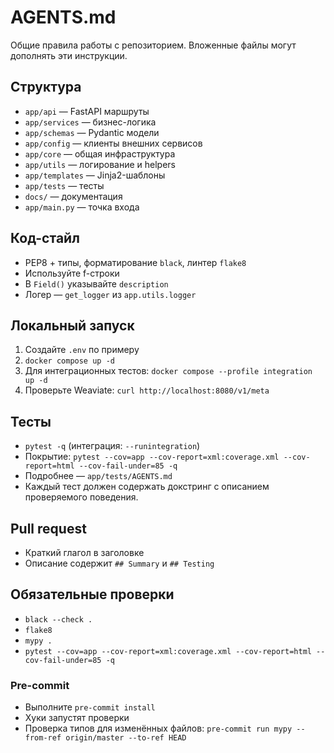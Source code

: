 # AGENTS.md

Общие правила работы с репозиторием. Вложенные файлы могут дополнять эти инструкции.

## Структура
- `app/api` — FastAPI маршруты
- `app/services` — бизнес-логика
- `app/schemas` — Pydantic модели
- `app/config` — клиенты внешних сервисов
- `app/core` — общая инфраструктура
- `app/utils` — логирование и helpers
- `app/templates` — Jinja2-шаблоны
- `app/tests` — тесты
- `docs/` — документация
- `app/main.py` — точка входа

## Код-стайл
- PEP8 + типы, форматирование `black`, линтер `flake8`
- Используйте f-строки
- В `Field()` указывайте `description`
- Логер — `get_logger` из `app.utils.logger`

## Локальный запуск
1. Создайте `.env` по примеру
2. `docker compose up -d`
3. Для интеграционных тестов: `docker compose --profile integration up -d`
4. Проверьте Weaviate: `curl http://localhost:8080/v1/meta`

## Тесты
- `pytest -q` (интеграция: `--runintegration`)
- Покрытие: `pytest --cov=app --cov-report=xml:coverage.xml --cov-report=html --cov-fail-under=85 -q`
- Подробнее — `app/tests/AGENTS.md`
- Каждый тест должен содержать докстринг с описанием проверяемого поведения.

## Pull request
- Краткий глагол в заголовке
- Описание содержит `## Summary` и `## Testing`

## Обязательные проверки
- `black --check .`
- `flake8`
- `mypy .`
- `pytest --cov=app --cov-report=xml:coverage.xml --cov-report=html --cov-fail-under=85 -q`

### Pre-commit
- Выполните `pre-commit install`
- Хуки запустят проверки
- Проверка типов для изменённых файлов: `pre-commit run mypy --from-ref origin/master --to-ref HEAD`
